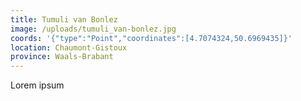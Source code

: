 ```yaml
---
title: Tumuli van Bonlez
image: /uploads/tumuli_van-bonlez.jpg
coords: '{"type":"Point","coordinates":[4.7074324,50.6969435]}'
location: Chaumont-Gistoux
province: Waals-Brabant
---
```

Lorem ipsum